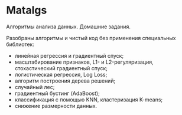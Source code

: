 # Matalgs

Алгоритмы анализа данных. Домашние задания.

Разобраны алгоритмы и чистый код без применения специальных библиотек:
- линейная регрессия и градиентный спуск;
- масштабирование признаков, L1- и L2-регуляризация, стохастический градиентный спуск;
- логистическая регрессия, Log Loss;
- алгоритм построения дерева решений;
- случайный лес;
- градиентный бустинг (AdaBoost);
- классификация с помощью KNN, кластеризация K-means;
- снижение размерности данных.
